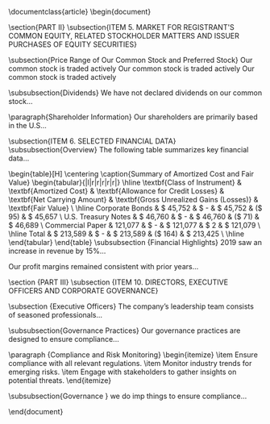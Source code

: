 \documentclass{article}
\begin{document}

\section{PART II}
\subsection{ITEM 5. MARKET FOR REGISTRANT'S COMMON EQUITY, RELATED STOCKHOLDER MATTERS AND ISSUER PURCHASES OF EQUITY SECURITIES}

\subsection{Price Range of Our Common Stock and Preferred Stock}
Our common stock is traded actively Our common stock is traded actively Our common stock is traded actively 


\subsubsection{Dividends}
We have not declared dividends on our common stock...

\paragraph{Shareholder Information}
Our shareholders are primarily based in the U.S...

\subsection{ITEM 6. SELECTED FINANCIAL DATA}
\subsubsection{Overview}
The following table summarizes key financial data...

\begin{table}[H]
    \centering
    \caption{Summary of Amortized Cost and Fair Value}
    \begin{tabular}{|l|r|r|r|r|r|}
        \hline
        \textbf{Class of Instrument} & \textbf{Amortized Cost} & \textbf{Allowance for Credit Losses} & \textbf{Net Carrying Amount} & \textbf{Gross Unrealized Gains (Losses)} & \textbf{Fair Value} \\
        \hline
        Corporate Bonds & \$  45,752 & \$ - & \$  45,752 & (\$ 95) & \$  45,657 \\
        U.S. Treasury Notes & \$  46,760 & \$ - & \$  46,760 & (\$ 71) & \$  46,689 \\
        Commercial Paper &  121,077 & \$ - & \$ 121,077 & \$ 2 & \$ 121,079 \\
        \hline
        Total & \$ 213,589 & \$ - & \$ 213,589 & (\$ 164) & \$ 213,425 \\
        \hline
    \end{tabular}
\end{table}
\subsubsection {Financial Highlights}
2019 saw an increase in revenue by 15\%...

Our profit margins remained consistent with prior years...

\section {PART III}
\subsection {ITEM 10. DIRECTORS, EXECUTIVE OFFICERS AND CORPORATE GOVERNANCE}

\subsection {Executive Officers}
The company’s leadership team consists of seasoned professionals...

\subsubsection{Governance Practices}
Our governance practices are designed to ensure compliance...

\paragraph {Compliance and Risk Monitoring}
\begin{itemize}
    \item Ensure compliance with all relevant regulations.
    \item Monitor industry trends for emerging risks.
    \item Engage with stakeholders to gather insights on potential threats.
\end{itemize}

\subsubsection{Governance }
we do imp things to ensure compliance...



\end{document}
